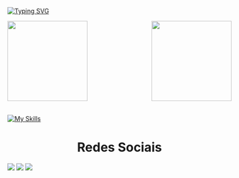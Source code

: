 [![Typing SVG](https://readme-typing-svg.herokuapp.com?font=Kanit&pause=1000&color=61dbfbf&size=30&center=true&vCenter=true&width=1000&heigth=100&lines=Olá,+eu+sou+o+Mateus)](https://git.io/typing-svg)


<div>
  
  <img  height="180em" src="https://github-readme-stats.vercel.app/api?username=mateeusferro&show_icons=true&theme=react&include_all_commits=true&count_private=true"/>
  <img align="right" height="180em" src="https://github-readme-stats.vercel.app/api/top-langs/?username=mateeusferro&layout=compact&langs_count=16&theme=react"/>
</div>
<br>

 [![My Skills](https://skillicons.dev/icons?i=react,typescript,javascript,html,css,cs,cpp,mysql,git&theme=dark)](https://skillicons.dev)   
  
  <h1 align="center">Redes Sociais</h1>
    <a href = "mailto: mateus.03fernandesaraujo@gmail.com"><img src="https://img.shields.io/badge/-Gmail-%23333?style=for-the-badge&logo=gmail&logoColor=white" target="_blank"></a>
    <a href = "https://www.linkedin.com/in/mateus-fernandes-3803b622a/"><img src="https://img.shields.io/badge/-LinkedIn-%230077B5?style=for-the-badge&logo=linkedin&logoColor=white" target="_blank"></a>
    <a href = "https://www.instagram.com/mateus_f03/"><img src="https://img.shields.io/badge/Instagram-E4405F?style=for-the-badge&logo=instagram&logoColor=white" target="_blank"></a>
</div>
